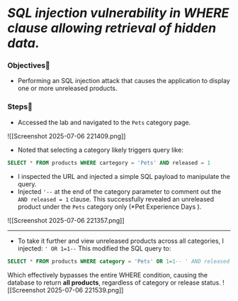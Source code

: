 # *SQL injection vulnerability in WHERE clause allowing retrieval of hidden data.*

### Objectives🎯
- Performing an SQL injection attack that causes the application to display one or more unreleased products.
### Steps🤺
- Accessed the lab and navigated to the `Pets` category page.

![[Screenshot 2025-07-06 221409.png]]

- Noted that selecting a category likely triggers query like:
```sql 
SELECT * FROM products WHERE cartegory = 'Pets' AND released = 1
```

- I inspected the URL and injected a simple SQL payload to manipulate the query.
- Injected `'--` at the end of the category parameter to comment out the `AND released = 1` clause.
This successfully revealed an unreleased product under the `Pets` category only (*Pet Experience Days ). 

![[Screenshot 2025-07-06 221357.png]]

---

-  To take it further and view unreleased products across all categories, I injected: `' OR 1=1--` This modified the SQL query to: 

```sql 
SELECT * FROM products WHERE category = 'Pets' OR 1=1-- ' AND released = 1
```

 Which effectively bypasses the entire WHERE condition, causing the database to return **all products**, regardless of category or release status.
 ![[Screenshot 2025-07-06 221539.png]]
 